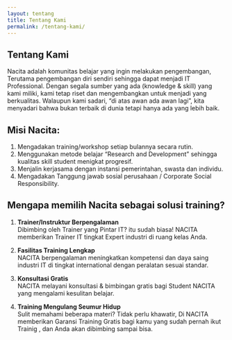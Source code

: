 ```yaml
---
layout: tentang
title: Tentang Kami
permalink: /tentang-kami/
---
```


## Tentang Kami

Nacita adalah komunitas belajar yang ingin melakukan pengembangan, Terutama pengembangan diri sendiri sehingga dapat menjadi IT Professional. Dengan segala sumber yang ada (knowledge & skill) yang kami miliki, kami tetap riset dan mengembangkan untuk menjadi yang berkualitas. Walaupun kami sadari, “di atas awan ada awan lagi”, kita menyadari bahwa bukan terbaik di dunia tetapi hanya ada yang lebih baik.

## Misi Nacita:

1. Mengadakan training/workshop setiap bulannya secara rutin.
2. Menggunakan  metode belajar  “Research and Development” sehingga kualitas skill student menigkat progresif.
3. Menjalin kerjasama dengan instansi pemerintahan, swasta dan individu.
4. Mengadakan Tanggung jawab sosial perusahaan / Corporate Social Responsibility.

## Mengapa  memilih Nacita sebagai solusi training?

1. **Trainer/Instruktur Berpengalaman** <br>
   Dibimbing oleh Trainer yang Pintar IT? itu sudah biasa! NACITA memberikan Trainer IT tingkat Expert industri di ruang kelas Anda.

2. **Fasilitas Training Lengkap** <br>
   NACITA berpengalaman meningkatkan kompetensi dan daya saing industri IT di tingkat international dengan peralatan sesuai standar.

3. **Konsultasi Gratis** <br>
   NACITA melayani konsultasi & bimbingan gratis bagi Student NACITA yang mengalami kesulitan belajar.

4. **Training Mengulang Seumur Hidup** <br>
   Sulit memahami beberapa materi? Tidak perlu khawatir, Di NACITA memberikan Garansi Training Gratis bagi kamu yang sudah pernah ikut Trainig , dan Anda akan dibimbing sampai bisa.
